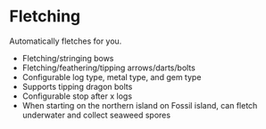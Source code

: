 # Fletching

Automatically fletches for you.

* Fletching/stringing bows
* Fletching/feathering/tipping arrows/darts/bolts
* Configurable log type, metal type, and gem type
* Supports tipping dragon bolts
* Configurable stop after x logs
* When starting on the northern island on Fossil island, can fletch underwater and collect seaweed spores